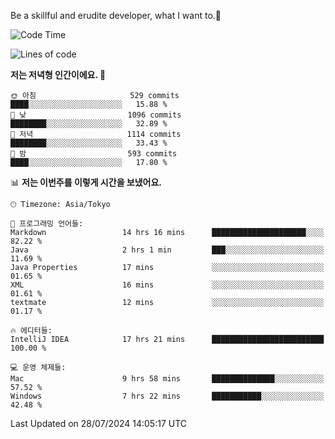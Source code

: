 Be a skillful and erudite developer, what I want to.👶

<!--START_SECTION:waka-->
![Code Time](http://img.shields.io/badge/Code%20Time-1%2C094%20hrs%2040%20mins-blue)

![Lines of code](https://img.shields.io/badge/%EC%A0%80%EB%8A%94%20%EC%97%AC%ED%83%9C%EA%B9%8C%EC%A7%80%20-2.7%20million%20%EC%A4%84%EC%9D%98%20%EC%BD%94%EB%93%9C%EB%A5%BC%20%EC%9E%91%EC%84%B1%ED%96%88%EC%96%B4%EC%9A%94.-blue)

**저는 저녁형 인간이에요. 🦉** 

```text
🌞 아침                     529 commits         ████░░░░░░░░░░░░░░░░░░░░░   15.88 % 
🌆 낮　                     1096 commits        ████████░░░░░░░░░░░░░░░░░   32.89 % 
🌃 저녁                     1114 commits        ████████░░░░░░░░░░░░░░░░░   33.43 % 
🌙 밤　                     593 commits         ████░░░░░░░░░░░░░░░░░░░░░   17.80 % 
```


📊 **저는 이번주를 이렇게 시간을 보냈어요.** 

```text
🕑︎ Timezone: Asia/Tokyo

💬 프로그래밍 언어들: 
Markdown                 14 hrs 16 mins      █████████████████████░░░░   82.22 % 
Java                     2 hrs 1 min         ███░░░░░░░░░░░░░░░░░░░░░░   11.69 % 
Java Properties          17 mins             ░░░░░░░░░░░░░░░░░░░░░░░░░   01.65 % 
XML                      16 mins             ░░░░░░░░░░░░░░░░░░░░░░░░░   01.61 % 
textmate                 12 mins             ░░░░░░░░░░░░░░░░░░░░░░░░░   01.17 % 

🔥 에디터들: 
IntelliJ IDEA            17 hrs 21 mins      █████████████████████████   100.00 % 

💻 운영 체제들: 
Mac                      9 hrs 58 mins       ██████████████░░░░░░░░░░░   57.52 % 
Windows                  7 hrs 22 mins       ███████████░░░░░░░░░░░░░░   42.48 % 
```


 Last Updated on 28/07/2024 14:05:17 UTC
<!--END_SECTION:waka-->
